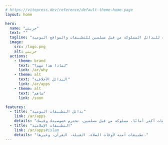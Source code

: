 ```yaml
---
# https://vitepress.dev/reference/default-theme-home-page
layout: home

hero:
  name: "حريتي"
  text: ""
  tagline: "قائمة للبدائل المملوكة من قبل مسلمين للتطبيقات والمواقع اليومية."
  image:
    src: /logo.png
    alt: حريتي
  actions:
    - theme: brand
      text: "لماذا هذا مهم؟"
      link: /ar/why
    - theme: alt
      text: "البدائل الأخلاقية"
      link: /ar/apps
    - theme: alt
      text: "ساهم"
      link: /soon

features:
  - title: "بدائل التطبيقات اليومية"
    link: /ar/apps
    details: "تطبيقات أكثر أمانًا، مملوكة من قبل مسلمين، تحترم خصوصيتك وقيمك."
  - title: "التطبيقات الإسلامية"
    link: /ar/apps#islam
    details: "تطبيقات آمنة لأوقات الصلاة، القبلة، القرآن، وغيرها."
---
```

